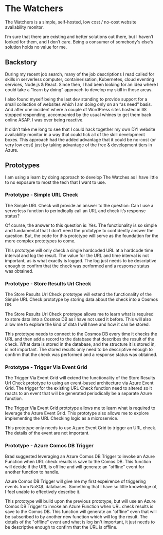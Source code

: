 # The Watchers

The Watchers is a simple, self-hosted, low cost / no-cost website availability monitor.

I’m sure that there are existing and better solutions out there, but I haven’t looked for them, and I don’t care. Being a consumer of somebody's else's solution holds no value for me.


## Backstory

During my recent job search, many of the job descriptions I read called for skills in serverless computer, containerisation, Kubernetes, cloud eventing services, Node.js & React. Since then, I had been looking for an idea where I could take a “learn by doing” approach to develop my skill in those areas.

I also found myself being the last dev standing to provide support for a small collection of websites which I am doing only on an “as need” basis. And after one incident where a couple of WordPress sites hosted in IIS stopped responding, accompanied by the usual whines to get them back online ASAP. I was over being reactive.

It didn’t take me long to see that I could hack together my own DYI website availability monitor in a way that could tick all of the skill development boxes. This approach had the added advantage that it could be no-cost (or very low cost) just by taking advantage of the free & development tiers in Azure.


## Prototypes

I am using a learn by doing approach to develop The Watches as I have little to no exposure to most the tech that I want to use.

### Prototype - Simple URL Check

The Simple URL Check will provide an answer to the question: Can I use a serverless function to periodically call an URL and check it’s response status?

Of course, the answer to this question is: Yes. The functionality is so simple and fundamental that I don’t need the prototype to confidently answer the question. But, the code for this prototype will serve as the foundation for the more complex prototypes to come.

This prototype will only check a single hardcoded URL at a hardcode time interval and log the result. The value for the URL and time interval is not important, as is what exactly is logged. The log just needs to be descriptive enough to confirm that the check was performed and a response status was obtained.


### Prototype - Store Results Url Check

The Store Results Url Check prototype will extend the functionality of the Simple URL Check prototype by storing data about the check into a Cosmos DB.

The Store Results Url Check prototype allows me to learn what is required to store data into a Cosmos DB as I have not used it before. This will also allow me to explore the kind of data I will have and how it can be stored.

This prototype needs to connect to the Cosmos DB every time it checks the URL and then add a record to the database that describes the result of the check. What data is stored in the database, and the structure it is stored in, is not important. The stored results only need to be descriptive enough to confirm that the check was performed and a response status was obtained.


### Prototype - Trigger Via Event Grid

The Trigger Via Event Grid will extend the functionality of the Store Results Url Check prototype to using an event-based architecture via Azure Event Grid. The trigger for the existing URL Check function need to altered so it reacts to an event that will be generated periodically be a separate Azure function.

The Trigger Via Event Grid prototype allows me to learn what is required to leverage the Azure Event Grid. This prototype also allows me to explore implementing the URL Checking logic as a microservice.

This prototype only needs to use Azure Event Grid to trigger an URL check. The details of the event are not important.


### Prototype - Azure Comos DB Trigger

Brad suggested leveraging an Azure Comos DB Trigger to invoke an Azure Function when URL check results is save to the Comos DB. This function will decide if the URL is offline and will generate an "offline" event for another function to handle.

Azure Comos DB Trigger will give me my first expeirence of triggering events from NoSQL databases. Something that I have so little knowledge of, I feel unable to effectively describe it.

This prototype will build upon the previous prototype, but will use an Azure Comos DB Trigger to  invoke an Azure Function when URL check results is save to the Comos DB. This function will generate an "offline" even that will be subscribed to by another new function which will log the result. The details of the "offline" event and what is log isn't important, it just needs to be descriptive enough to confirm that the URL is offline.
 